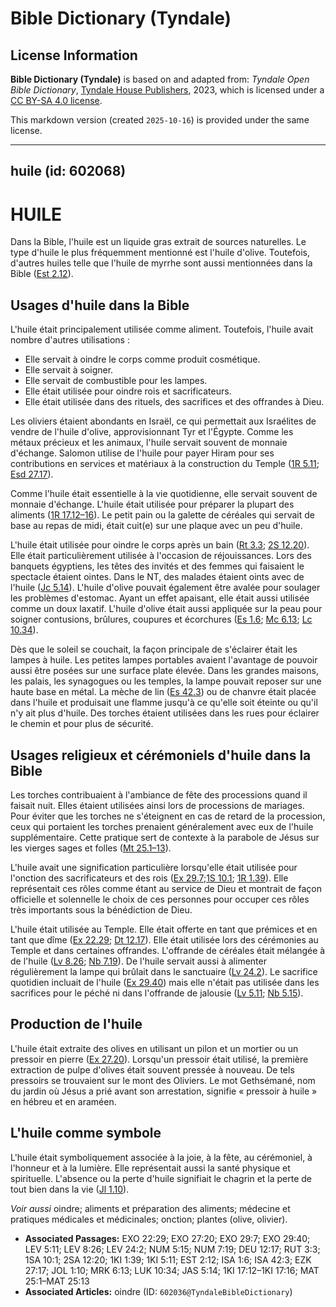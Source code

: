 # Bible Dictionary (Tyndale)

## License Information

**Bible Dictionary (Tyndale)** is based on and adapted from: _Tyndale Open Bible Dictionary_, [Tyndale House Publishers](https://tyndaleopenresources.com/), 2023, which is licensed under a [CC BY-SA 4.0 license](https://creativecommons.org/licenses/by-sa/4.0/legalcode.en).

This markdown version (created `2025-10-16`) is provided under the same license.



--------------------------------

## huile (id: 602068)

HUILE
=====

Dans la Bible, l'huile est un liquide gras extrait de sources naturelles. Le type d'huile le plus fréquemment mentionné est l'huile d'olive. Toutefois, d'autres huiles telle que l'huile de myrrhe sont aussi mentionnées dans la Bible ([Est 2\.12](https://ref.ly/Esth2:12)).

Usages d'huile dans la Bible
----------------------------

L'huile était principalement utilisée comme aliment. Toutefois, l'huile avait nombre d'autres utilisations :

* Elle servait à oindre le corps comme produit cosmétique.
* Elle servait à soigner.
* Elle servait de combustible pour les lampes.
* Elle était utilisée pour oindre rois et sacrificateurs.
* Elle était utilisée dans des rituels, des sacrifices et des offrandes à Dieu.

Les oliviers étaient abondants en Israël, ce qui permettait aux Israélites de vendre de l'huile d'olive, approvisionnant Tyr et l'Égypte. Comme les métaux précieux et les animaux, l'huile servait souvent de monnaie d'échange. Salomon utilise de l'huile pour payer Hiram pour ses contributions en services et matériaux à la construction du Temple ([1R 5\.11](https://ref.ly/1Kgs5:11); [Esd 27\.17](https://ref.ly/Ezek27:17)).

Comme l'huile était essentielle à la vie quotidienne, elle servait souvent de monnaie d'échange. L'huile était utilisée pour préparer la plupart des aliments ([1R 17\.12–16](https://ref.ly/1Kgs17:12-1Kgs17:16)). Le petit pain ou la galette de céréales qui servait de base au repas de midi, était cuit(e) sur une plaque avec un peu d'huile.

L'huile était utilisée pour oindre le corps après un bain ([Rt 3\.3](https://ref.ly/Ruth3:3); [2S 12\.20](https://ref.ly/2Sam12:20)). Elle était particulièrement utilisée à l'occasion de réjouissances. Lors des banquets égyptiens, les têtes des invités et des femmes qui faisaient le spectacle étaient ointes. Dans le NT, des malades étaient oints avec de l'huile ([Jc 5\.14](https://ref.ly/Jas5:14)). L'huile d'olive pouvait également être avalée pour soulager les problèmes d'estomac. Ayant un effet apaisant, elle était aussi utilisée comme un doux laxatif. L'huile d'olive était aussi appliquée sur la peau pour soigner contusions, brûlures, coupures et écorchures ([Es 1\.6](https://ref.ly/Isa1:6); [Mc 6\.13](https://ref.ly/Mark6:13); [Lc 10\.34](https://ref.ly/Luke10:34)).

Dès que le soleil se couchait, la façon principale de s'éclairer était les lampes à huile. Les petites lampes portables avaient l'avantage de pouvoir aussi être posées sur une surface plate élevée. Dans les grandes maisons, les palais, les synagogues ou les temples, la lampe pouvait reposer sur une haute base en métal. La mèche de lin ([Es 42\.3](https://ref.ly/Isa42:3)) ou de chanvre était placée dans l'huile et produisait une flamme jusqu'à ce qu'elle soit éteinte ou qu'il n'y ait plus d'huile. Des torches étaient utilisées dans les rues pour éclairer le chemin et pour plus de sécurité.

Usages religieux et cérémoniels d'huile dans la Bible
-----------------------------------------------------

Les torches contribuaient à l'ambiance de fête des processions quand il faisait nuit. Elles étaient utilisées ainsi lors de processions de mariages. Pour éviter que les torches ne s'éteignent en cas de retard de la procession, ceux qui portaient les torches prenaient généralement avec eux de l'huile supplémentaire. Cette pratique sert de contexte à la parabole de Jésus sur les vierges sages et folles ([Mt 25\.1–13](https://ref.ly/Matt25:1-Matt25:13)).

L'huile avait une signification particulière lorsqu'elle était utilisée pour l'onction des sacrificateurs et des rois ([Ex 29\.7](https://ref.ly/Exod29:7);[1S 10\.1](https://ref.ly/1Sam10:1); [1R 1\.39](https://ref.ly/1Kgs1:39)). Elle représentait ces rôles comme étant au service de Dieu et montrait de façon officielle et solennelle le choix de ces personnes pour occuper ces rôles très importants sous la bénédiction de Dieu. 

L'huile était utilisée au Temple. Elle était offerte en tant que prémices et en tant que dîme ([Ex 22\.29](https://ref.ly/Exod22:29); [Dt 12\.17](https://ref.ly/Deut12:17)). Elle était utilisée lors des cérémonies au Temple et dans certaines offrandes. L'offrande de céréales était mélangée à de l'huile ([Lv 8\.26](https://ref.ly/Lev8:26); [Nb 7\.19](https://ref.ly/Num7:19)). De l'huile servait aussi à alimenter régulièrement la lampe qui brûlait dans le sanctuaire ([Lv 24\.2](https://ref.ly/Lev24:2)). Le sacrifice quotidien incluait de l'huile ([Ex 29\.40](https://ref.ly/Exod29:40)) mais elle n'était pas utilisée dans les sacrifices pour le péché ni dans l'offrande de jalousie ([Lv 5\.11](https://ref.ly/Lev5:11); [Nb 5\.15](https://ref.ly/Num5:15)).

Production de l'huile
---------------------

L'huile était extraite des olives en utilisant un pilon et un mortier ou un pressoir en pierre ([Ex 27\.20](https://ref.ly/Exod27:20)). Lorsqu'un pressoir était utilisé, la première extraction de pulpe d'olives était souvent pressée à nouveau. De tels pressoirs se trouvaient sur le mont des Oliviers. Le mot Gethsémané, nom du jardin où Jésus a prié avant son arrestation, signifie « pressoir à huile » en hébreu et en araméen.

L'huile comme symbole
---------------------

L'huile était symboliquement associée à la joie, à la fête, au cérémoniel, à l'honneur et à la lumière. Elle représentait aussi la santé physique et spirituelle. L'absence ou la perte d'huile signifiait le chagrin et la perte de tout bien dans la vie ([Jl 1\.10](https://ref.ly/Joel1:10)).

*Voir aussi* oindre; aliments et préparation des aliments; médecine et pratiques médicales et médicinales; onction; plantes (olive, olivier).

* **Associated Passages:** EXO 22:29; EXO 27:20; EXO 29:7; EXO 29:40; LEV 5:11; LEV 8:26; LEV 24:2; NUM 5:15; NUM 7:19; DEU 12:17; RUT 3:3; 1SA 10:1; 2SA 12:20; 1KI 1:39; 1KI 5:11; EST 2:12; ISA 1:6; ISA 42:3; EZK 27:17; JOL 1:10; MRK 6:13; LUK 10:34; JAS 5:14; 1KI 17:12–1KI 17:16; MAT 25:1–MAT 25:13
* **Associated Articles:** oindre (ID: `602036@TyndaleBibleDictionary`)

